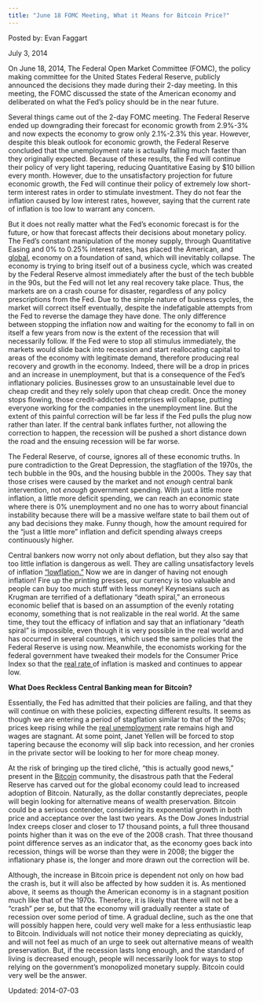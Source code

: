 ```yaml
---
title: "June 18 FOMC Meeting, What it Means for Bitcoin Price?"
---
```


Posted by: Evan Faggart

<span>July 3, 2014</span>
    

<p>On June 18, 2014, The Federal Open Market Committee (FOMC), the policy making committee for the United States Federal Reserve, publicly announced the decisions they made during their 2-day meeting. In this meeting, the FOMC discussed the state of the American economy and deliberated on what the Fed&#8217;s policy should be in the near future.</p>
<p>Several things came out of the 2-day FOMC meeting. The Federal Reserve ended up downgrading their forecast for economic growth from 2.9%-3% and now expects the economy to grow only 2.1%-2.3% this year. However, despite this bleak outlook for economic growth, the Federal Reserve concluded that the unemployment rate is actually falling much faster than they originally expected. Because of these results, the Fed will continue their policy of very light tapering, reducing Quantitative Easing by $10 billion every month. However, due to the unsatisfactory projection for future economic growth, the Fed will continue their policy of extremely low short-term interest rates in order to stimulate investment. They do not fear the inflation caused by low interest rates, however, saying that the current rate of inflation is too low to warrant any concern.</p>
<p>But it does not really matter what the Fed&#8217;s economic forecast is for the future, or how that forecast affects their decisions about monetary policy. The Fed&#8217;s constant manipulation of the money supply, through Quantitative Easing and 0% to 0.25% interest rates, has placed the American, and <a href="http://mises.org/daily/6692/Fiat-Money-and-Business-Cycles-in-Emerging-Markets">global</a>, economy on a foundation of sand, which will inevitably collapse. The economy is trying to bring itself out of a business cycle, which was created by the Federal Reserve almost immediately after the bust of the tech bubble in the 90s, but the Fed will not let any real recovery take place. Thus, the markets are on a crash course for disaster, regardless of any policy prescriptions from the Fed. Due to the simple nature of business cycles, the market will correct itself eventually, despite the indefatigable attempts from the Fed to reverse the damage they have done. The only difference between stopping the inflation now and waiting for the economy to fall in on itself a few years from now is the extent of the recession that will necessarily follow. If the Fed were to stop all stimulus immediately, the markets would slide back into recession and start reallocating capital to areas of the economy with legitimate demand, therefore producing real recovery and growth in the economy. Indeed, there will be a drop in prices and an increase in unemployment, but that is a consequence of the Fed&#8217;s inflationary policies. Businesses grow to an unsustainable level due to cheap credit and they rely solely upon that cheap credit. Once the money stops flowing, those credit-addicted enterprises will collapse, putting everyone working for the companies in the unemployment line. But the extent of this painful correction will be far less if the Fed pulls the plug now rather than later. If the central bank inflates further, not allowing the correction to happen, the recession will be pushed a short distance down the road and the ensuing recession will be far worse.</p>
<p>The Federal Reserve, of course, ignores all of these economic truths. In pure contradiction to the Great Depression, the stagflation of the 1970s, the tech bubble in the 90s, and the housing bubble in the 2000s. They say that those crises were caused by the market and not <em>enough</em> central bank intervention, not <em>enough </em>government spending. With just a little more inflation, a little more deficit spending, we can reach an economic state where there is 0% unemployment and no one has to worry about financial instability because there will be a massive welfare state to bail them out of any bad decisions they make. Funny though, how the amount required for the “just a little more” inflation and deficit spending always creeps continuously higher.</p>
<p>Central bankers now worry not only about deflation, but they also say that too little inflation is dangerous as well. They are calling unsatisfactory levels of inflation <a href="http://krugman.blogs.nytimes.com/2014/05/10/already-in-the-lowflation-trap/">“lowflation.”</a> Now we are in danger of having not enough inflation! Fire up the printing presses, our currency is too valuable and people can buy too much stuff with less money! Keynesians such as Krugman are terrified of a deflationary “death spiral,” an erroneous economic belief that is based on an assumption of the evenly rotating economy, something that is not realizable in the real world. At the same time, they tout the efficacy of inflation and say that an inflationary “death spiral” is impossible, even though it is very possible in the real world and has occurred in several countries, which used the same policies that the Federal Reserve is using now. Meanwhile, the economists working for the federal government have tweaked their models for the Consumer Price Index so that the <a href="http://www.forbes.com/sites/perianneboring/2014/02/03/if-you-want-to-know-the-real-rate-of-inflation-dont-bother-with-the-cpi/">real rate </a>of inflation is masked and continues to appear low.</p>
<p><strong>What Does Reckless Central Banking mean for Bitcoin?</strong></p>
<p>Essentially, the Fed has admitted that their policies are failing, and that they will continue on with these policies, expecting different results. It seems as though we are entering a period of stagflation similar to that of the 1970s; prices keep rising while the <a href="http://www.forbes.com/sites/dandiamond/2013/07/05/why-the-real-unemployment-rate-is-higher-than-you-think/">real unemployment</a> rate remains high and wages are stagnant. At some point, Janet Yellen will be forced to stop tapering because the economy will slip back into recession, and her cronies in the private sector will be looking to her for more cheap money.</p>
<p>At the risk of bringing up the tired cliché, “this is actually good news,” present in the <a href="http://www.deepdotweb.com/tag/bitcoin/">Bitcoin</a> community, the disastrous path that the Federal Reserve has carved out for the global economy could lead to increased adoption of Bitcoin. Naturally, as the dollar constantly depreciates, people will begin looking for alternative means of wealth preservation. Bitcoin could be a serious contender, considering its exponential growth in both price and acceptance over the last two years. As the Dow Jones Industrial Index creeps closer and closer to 17 thousand points, a full three thousand points higher than it was on the eve of the 2008 crash. That three thousand point difference serves as an indicator that, as the economy goes back into recession, things will be worse than they were in 2008; the bigger the inflationary phase is, the longer and more drawn out the correction will be.</p>
<p>Although, the increase in Bitcoin price is dependent not only on how bad the crash is, but it will also be affected by how sudden it is. As mentioned above, it seems as though the American economy is in a stagnant position much like that of the 1970s. Therefore, it is likely that there will not be a “crash” per se, but that the economy will gradually reenter a state of recession over some period of time. A gradual decline, such as the one that will possibly happen here, could very well make for a less enthusiastic leap to Bitcoin. Individuals will not notice their money depreciating as quickly, and will not feel as much of an urge to seek out alternative means of wealth preservation. But, if the recession lasts long enough, and the standard of living is decreased enough, people will necessarily look for ways to stop relying on the government&#8217;s monopolized monetary supply. Bitcoin could very well be the answer.</p>

Updated: 2014-07-03    
    